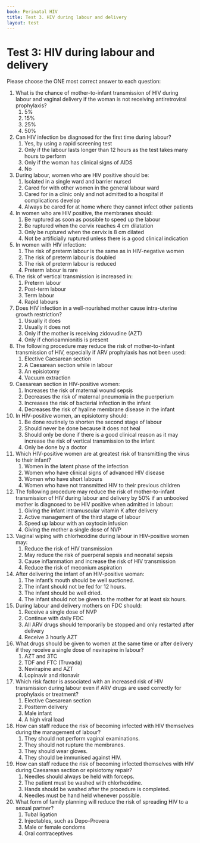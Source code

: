 ```yaml
---
book: Perinatal HIV
title: Test 3. HIV during labour and delivery
layout: test
---
```


# Test 3: HIV during labour and delivery

Please choose the ONE most correct answer to each question:

1.	What is the chance of mother-to-infant transmission of HIV during labour and vaginal delivery if the woman is not receiving antiretroviral prophylaxis?
	1.	5%
	1.	15%
	1.	25%
	1.	50%
2.	Can HIV infection be diagnosed for the first time during labour?
	1.	Yes, by using a rapid screening test
	1.	Only if the labour lasts longer than 12 hours as the test takes many hours to perform
	1.	Only if the woman has clinical signs of AIDS
	1.	No
3.	During labour, women who are HIV positive should be:
	1.	Isolated in a single ward and barrier nursed
	1.	Cared for with other women in the general labour ward
	1.	Cared for in a clinic only and not admitted to a hospital if complications develop
	1.	Always be cared for at home where they cannot infect other patients
4.	In women who are HIV positive, the membranes should:
	1.	Be ruptured as soon as possible to speed up the labour
	1.	Be ruptured when the cervix reaches 4 cm dilatation
	1.	Only be ruptured when the cervix is 8 cm dilated
	1.	Not be artificially ruptured unless there is a good clinical indication
5.	In women with HIV infection:
	1.	The risk of preterm labour is the same as in HIV-negative women
	1.	The risk of preterm labour is doubled
	1.	The risk of preterm labour is reduced
	1.	Preterm labour is rare
6.	The risk of vertical transmission is increased in:
	1.	Preterm labour
	1.	Post-term labour
	1.	Term labour
	1.	Rapid labours
7.	Does HIV infection in a well-nourished mother cause intra-uterine growth restriction?
	1.	Usually it does
	1.	Usually it does not
	1.	Only if the mother is receiving zidovudine (AZT)
	1.	Only if chorioamnionitis is present
8.	The following procedure may reduce the risk of mother-to-infant transmission of HIV, especially if ARV prophylaxis has not been used:
	1.	Elective Caesarean section
	1.	A Caesarean section while in labour
	1.	An episiotomy
	1.	Vacuum extraction
9.	Caesarean section in HIV-positive women:
	1.	Increases the risk of maternal wound sepsis
	1.	Decreases the risk of maternal pneumonia in the puerperium
	1.	Increases the risk of bacterial infection in the infant
	1.	Decreases the risk of hyaline membrane disease in the infant
10.	In HIV-positive women, an episiotomy should:
	1.	Be done routinely to shorten the second stage of labour
	1.	Should never be done because it does not heal
	1.	Should only be done if there is a good clinical reason as it may increase the risk of vertical transmission to the infant
	1.	Only be done by a doctor
11.	Which HIV-positive women are at greatest risk of transmitting the virus to their infant?
	1.	Women in the latent phase of the infection
	1.	Women who have clinical signs of advanced HIV disease
	1.	Women who have short labours
	1.	Women who have not transmitted HIV to their previous children
12.	The following procedure may reduce the risk of mother-to-infant transmission of HIV during labour and delivery by 50% if an unbooked mother is diagnosed to be HIV positive when admitted in labour:
	1.	Giving the infant intramuscular vitamin K after delivery
	1.	Active management of the third stage of labour
	1.	Speed up labour with an oxytocin infusion
	1.	Giving the mother a single dose of NVP
13.	Vaginal wiping with chlorhexidine during labour in HIV-positive women may:
	1.	Reduce the risk of HIV transmission
	1.	May reduce the risk of puerperal sepsis and neonatal sepsis
	1.	Cause inflammation and increase the risk of HIV transmission
	1.	Reduce the risk of meconium aspiration
14.	After delivering the infant of an HIV-positive woman:
	1.	The infant’s mouth should be well suctioned.
	1.	The infant should not be fed for 12 hours.
	1.	The infant should be well dried.
	1.	The infant should not be given to the mother for at least six hours.
15.	During labour and delivery mothers on FDC should:
	1.	Receive a single dose of NVP
	1.	Continue with daily FDC
	1.	All ARV drugs should temporarily be stopped and only restarted after delivery
	1.	Receive 3 hourly AZT
16.	What drugs should be given to women at the same time or after delivery if they receive a single dose of nevirapine in labour?
	1.	AZT and 3TC
	1.	TDF and FTC (Truvada)
	1.	Nevirapine and AZT
	1.	Lopinavir and ritonavir 
17.	Which risk factor is associated with an increased risk of HIV transmission during labour even if ARV drugs are used correctly for prophylaxis or treatment?
	1.	Elective Caesarean section
	1.	Postterm delivery 
	1.	Male infant
	1.	A high viral load
18.	How can staff reduce the risk of becoming infected with HIV themselves during the management of labour?
	1.	They should not perform vaginal examinations.
	1.	They should not rupture the membranes.
	1.	They should wear gloves.
	1.	They should be immunised against HIV.
19.	How can staff reduce the risk of becoming infected themselves with HIV during Caesarean section or episiotomy repair?
	1.	Needles should always be held with forceps.
	1.	The patient must be washed with chlorhexidine.
	1.	Hands should be washed after the procedure is completed.
	1.	Needles must be hand held whenever possible.
20.	What form of family planning will reduce the risk of spreading HIV to a sexual partner?
	1.	Tubal ligation
	1.	Injectables, such as Depo-Provera
	1.	Male or female condoms
	1.	Oral contraceptives
